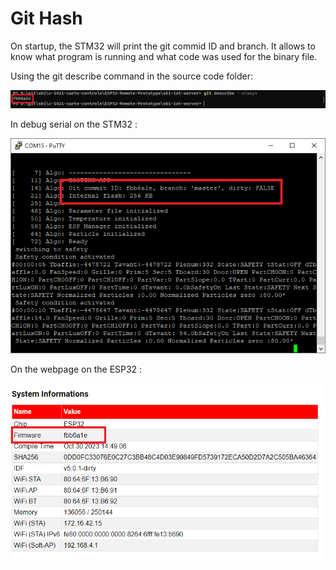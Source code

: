 # Git Hash

On startup, the STM32 will print the git commid ID and branch.
It allows to know what program is running and what code was used for the binary file.

Using the git describe command in the source code folder:

![](./assets/githash-cmd-example.png)

In debug serial on the STM32 :

![](./assets/startup-githash-stm32.png)

On the webpage on the ESP32 :

![](./assets/startup-githash-esp32.png)

